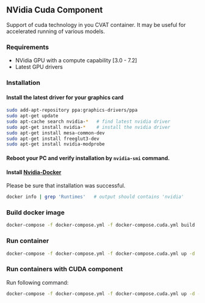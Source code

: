 ## NVidia Cuda Component
Support of cuda technology in you CVAT container. It may be useful for accelerated running of various models.

### Requirements

* NVidia GPU with a compute capability [3.0 - 7.2]
* Latest GPU drivers

### Installation

#### Install the latest driver for your graphics card

```bash
sudo add-apt-repository ppa:graphics-drivers/ppa
sudo apt-get update
sudo apt-cache search nvidia-*   # find latest nvidia driver
sudo apt-get install nvidia-*    # install the nvidia driver
sudo apt-get install mesa-common-dev
sudo apt-get install freeglut3-dev
sudo apt-get install nvidia-modprobe
```

#### Reboot your PC and verify installation by `nvidia-smi` command.

#### Install [Nvidia-Docker](https://github.com/NVIDIA/nvidia-docker)

Please be sure that installation was successful.
```bash
docker info | grep 'Runtimes'   # output should contains 'nvidia'
```

### Build docker image
```bash
docker-compose -f docker-compose.yml -f docker-compose.cuda.yml build
```

### Run container
```bash
docker-compose -f docker-compose.yml -f docker-compose.cuda.yml up -d
```

### Run containers with CUDA component

Run following command:
```bash
docker-compose -f docker-compose.yml -f docker-compose.cuda.yml up -d --build
```
